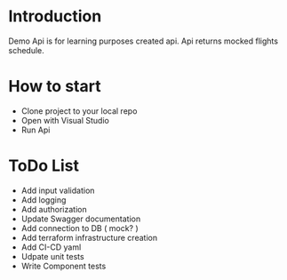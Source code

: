# Introduction

Demo Api is for learning purposes created api. Api returns mocked flights schedule.

# How to start

- Clone project to your local repo
- Open with Visual Studio
- Run Api



# ToDo List

- Add input validation
- Add logging
- Add authorization
- Update Swagger documentation
- Add connection to DB ( mock? )
- Add terraform infrastructure creation
- Add CI-CD yaml
- Udpate unit tests
- Write Component tests
